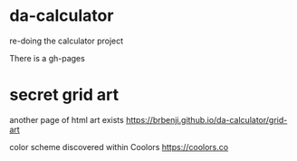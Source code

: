 # da-calculator
re-doing the calculator project

There is a gh-pages

# secret grid art
another page of html art exists
https://brbenji.github.io/da-calculator/grid-art

color scheme discovered within Coolors
https://coolors.co

